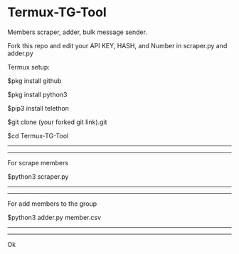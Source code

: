 # Termux-TG-Tool
Members scraper, adder, bulk message sender.


Fork this repo and edit your API KEY, HASH, and Number in scraper.py and adder.py

Termux setup:

$pkg install github

$pkg install python3

$pip3 install telethon

$git clone (your forked git link).git

$cd Termux-TG-Tool


____________________
____________________

For scrape members

$python3 scraper.py

____________________
____________________

For add members to the group

$python3 adder.py member.csv

____________________
____________________

Ok
